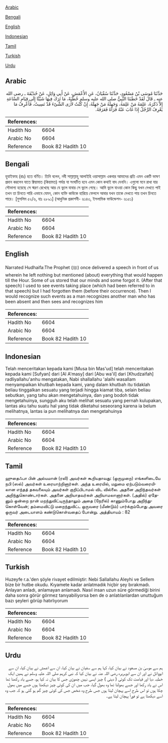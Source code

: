 [Arabic](#arabic)

[Bengali](#bengali)

[English](#english)

[Indonesian](#indonesian)

[Tamil](#tamil)

[Turkish](#turkish)

[Urdu](#urdu)

## Arabic


<div dir="rtl" lang="ar" style={{fontSize:'larger',backgroundColor:'#f8f9fa',padding:20}}>
حَدَّثَنَا مُوسَى بْنُ مَسْعُودٍ، حَدَّثَنَا سُفْيَانُ، عَنِ الأَعْمَشِ، عَنْ أَبِي وَائِلٍ، عَنْ حُذَيْفَةَ ـ رضى الله عنه ـ قَالَ لَقَدْ خَطَبَنَا النَّبِيُّ صلى الله عليه وسلم خُطْبَةً، مَا تَرَكَ فِيهَا شَيْئًا إِلَى قِيَامِ السَّاعَةِ إِلاَّ ذَكَرَهُ، عَلِمَهُ مَنْ عَلِمَهُ، وَجَهِلَهُ مَنْ جَهِلَهُ، إِنْ كُنْتُ لأَرَى الشَّىْءَ قَدْ نَسِيتُ، فَأَعْرِفُ مَا يَعْرِفُ الرَّجُلُ إِذَا غَابَ عَنْهُ فَرَآهُ فَعَرَفَهُ‏.‏
</div>
<div style={{backgroundColor:'#f8f9fa',padding:20, marginBottom: 10}}><table> <thead> <tr> <th>References:</th> <th></th> </tr> </thead> <tbody><tr><td>Hadith No</td><td>6604</td></tr><tr><td>Arabic No</td><td>6604</td></tr><tr><td>Reference</td><td>Book 82 Hadith 10</td></tr></tbody></table></div>

## Bengali


<div dir="ltr" lang="bn" style={{fontSize:'larger',backgroundColor:'#f8f9fa',padding:20}}>
হুযাইফাহ (রাঃ) হতে বর্ণিত। তিনি বলেন, নবী সাল্লাল্লাহু আলাইহি ওয়াসাল্লাম একবার আমাদের প্রতি এমন একটি ভাষণ প্রদান করলেন যাতে ক্বিয়ামাত (কিয়ামত) পর্যন্ত যা সংঘটিত হবে এমন কোন কথাই বাদ দেননি। এগুলো মনে রাখা যার সৌভাগ্য হয়েছে সে স্মরণ রেখেছে আর যে ভুলে যাবার সে ভুলে গেছে। আমি ভুলে যাওয়া কোন কিছু যখন দেখতে পাই তখন তা চিনতে পারি এভাবে যেমন, কোন ব্যক্তি কাউকে হারিয়ে ফেললে আবার যখন তাকে দেখতে পায় তখন চিনতে পারে। [মুসলিম ৫২/৬, হাঃ ২৮৯১] (আধুনিক প্রকাশনী- ৬১৪৩, ইসলামিক ফাউন্ডেশন- ৬১৫১)
</div>
<div style={{backgroundColor:'#f8f9fa',padding:20, marginBottom: 10}}><table> <thead> <tr> <th>References:</th> <th></th> </tr> </thead> <tbody><tr><td>Hadith No</td><td>6604</td></tr><tr><td>Arabic No</td><td>6604</td></tr><tr><td>Reference</td><td>Book 82 Hadith 10</td></tr></tbody></table></div>

## English


<div dir="ltr" lang="en" style={{fontSize:'larger',backgroundColor:'#f8f9fa',padding:20}}>
Narrated Hudhaifa:The Prophet (ﷺ) once delivered a speech in front of us wherein he left nothing but mentioned (about) everything that would happen till the Hour. Some of us stored that our minds and some forgot it. (After that speech) I used to see events taking place (which had been referred to in that speech) but I had forgotten them (before their occurrence). Then I would recognize such events as a man recognizes another man who has been absent and then sees and recognizes him
</div>
<div style={{backgroundColor:'#f8f9fa',padding:20, marginBottom: 10}}><table> <thead> <tr> <th>References:</th> <th></th> </tr> </thead> <tbody><tr><td>Hadith No</td><td>6604</td></tr><tr><td>Arabic No</td><td>6604</td></tr><tr><td>Reference</td><td>Book 82 Hadith 10</td></tr></tbody></table></div>

## Indonesian


<div dir="ltr" lang="id" style={{fontSize:'larger',backgroundColor:'#f8f9fa',padding:20}}>
Telah menceritakan kepada kami [Musa bin Mas'ud] telah menceritakan kepada kami [Sufyan] dari [Al A'masy] dari [Abu wa'il] dari [Khudzaifah] radliyallahu'anhu mengatakan, Nabi shallallahu 'alaihi wasallam menyampaikan khutbah kepada kami, yang dalam khutbah itu tidaklah beliau tinggalkan sesuatu yang terjadi hingga kiamat tiba, selain beliau sebutkan, yang tahu akan mengetahuinya, dan yang bodoh tidak mengetahuinya, sungguh aku telah melihat sesuatu yang pernah kulupakan, lantas aku tahu suatu hal yang tidak diketahui seseorang karena ia belum melihatnya, lantas ia pun melihatnya dan mengetahuinya
</div>
<div style={{backgroundColor:'#f8f9fa',padding:20, marginBottom: 10}}><table> <thead> <tr> <th>References:</th> <th></th> </tr> </thead> <tbody><tr><td>Hadith No</td><td>6604</td></tr><tr><td>Arabic No</td><td>6604</td></tr><tr><td>Reference</td><td>Book 82 Hadith 10</td></tr></tbody></table></div>

## Tamil


<div dir="ltr" lang="ta" style={{fontSize:'larger',backgroundColor:'#f8f9fa',padding:20}}>
ஹுதைஃபா பின் அல்யமான் (ரலி) அவர்கள் கூறியதாவது: (ஒருமுறை) எங்களிடையே நபி (ஸல்) அவர்கள் உரையாற்றினார்கள். அந்த உரையில், மறுமை ஏற்படும்வரையிலான எந்தத் தகவலையும் அவர்கள் குறிப்பிடாமல் விட வில்லை. அதனை அறிந்தவர்கள் அறிந்துகொண்டார்கள். அதனை அறியாதவர்கள் அறியாமலானார்கள். (அதில்) ஏதேனும் ஒன்றை நான் மறந்துவிட்டிருந்தாலும் அதை (நேரில்) காணும்போது அறிந்துகொள்வேன்; தம்மைவிட்டு மறைந்துவிட்ட ஒருவரை (மீண்டும்) பார்க்கும்போது அவரை ஒருவர் அடையாளம் கண்டுகொள்வதைப் போன்று. அத்தியாயம் : 82
</div>
<div style={{backgroundColor:'#f8f9fa',padding:20, marginBottom: 10}}><table> <thead> <tr> <th>References:</th> <th></th> </tr> </thead> <tbody><tr><td>Hadith No</td><td>6604</td></tr><tr><td>Arabic No</td><td>6604</td></tr><tr><td>Reference</td><td>Book 82 Hadith 10</td></tr></tbody></table></div>

## Turkish


<div dir="ltr" lang="tr" style={{fontSize:'larger',backgroundColor:'#f8f9fa',padding:20}}>
Huzeyfe r.a.'den şöyle rivayet edilmiştir: Nebi Sallallahu Aleyhi ve Sellem bize bir hutbe okudu. Kıyamete kadar anlatmadık hiçbir şey bırakmadı. Anlayan anladı, anlamayan anlamadı. Nasıl insan uzun süre görmediği birini daha sonra görür görmez tanıyabiliyorsa ben de o anlatılanlardan unuttuğum bazı şeyleri görüp hatırlıyorum
</div>
<div style={{backgroundColor:'#f8f9fa',padding:20, marginBottom: 10}}><table> <thead> <tr> <th>References:</th> <th></th> </tr> </thead> <tbody><tr><td>Hadith No</td><td>6604</td></tr><tr><td>Arabic No</td><td>6604</td></tr><tr><td>Reference</td><td>Book 82 Hadith 10</td></tr></tbody></table></div>

## Urdu


<div dir="rtl" lang="ur" style={{fontSize:'larger',backgroundColor:'#f8f9fa',padding:20}}>
ہم سے موسیٰ بن مسعود نے بیان کیا، کہا ہم سے سفیان نے بیان کیا، ان سے اعمش نے بیان کیا، ان سے ابووائل نے اور ان سے ابوہریرہ رضی اللہ عنہ نے بیان کیا کہ نبی کریم صلی اللہ علیہ وسلم نے ہمیں ایک خطبہ دیا اور قیامت تک کوئی ( دینی ) چیز ایسی نہیں چھوڑی جس کا بیان نہ کیا ہو، جسے یاد رکھنا تھا اس نے یاد رکھا اور جسے بھولنا تھا وہ بھول گیا، جب میں ان کی کوئی چیز دیکھتا ہوں جسے میں بھول چکا ہوں تو اس طرح اسے پہچان لیتا ہوں جس طرح وہ شخص جس کی کوئی چیز گم ہو گئی ہو کہ جب وہ اسے دیکھتا ہے تو فوراً پہچان لیتا ہے۔
</div>
<div style={{backgroundColor:'#f8f9fa',padding:20, marginBottom: 10}}><table> <thead> <tr> <th>References:</th> <th></th> </tr> </thead> <tbody><tr><td>Hadith No</td><td>6604</td></tr><tr><td>Arabic No</td><td>6604</td></tr><tr><td>Reference</td><td>Book 82 Hadith 10</td></tr></tbody></table></div>